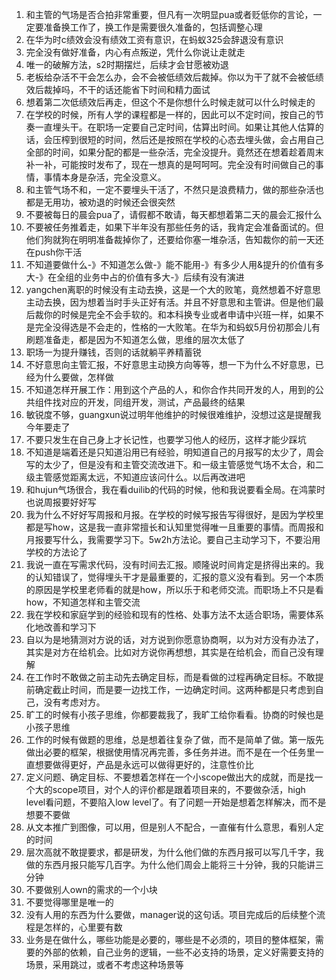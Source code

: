 1. 和主管的气场是否合拍非常重要，但凡有一次明显pua或者贬低你的言论，一定要准备换工作了，换工作是需要很久准备的，包括调整心理
2. 在华为时c绩效会没有绩效工资有意识，在蚂蚁325会辞退没有意识
3. 完全没有做好准备，内心有点叛逆，凭什么你说让走就走
4. 唯一的破解方法，s2时期摆烂，后续才会甘愿被劝退
5. 老板给杂活不干会怎么办，会不会被低绩效后裁掉。你以为干了就不会被低绩效后裁掉吗，不干的话还能省下时间和精力面试
6. 想着第二次低绩效后再走，但这个不是你想什么时候走就可以什么时候走的
7. 在学校的时候，所有人学的课程都是一样的，因此可以不定时间，按自己的节奏一直埋头干。在职场一定要自己定时间，估算出时间。如果让其他人估算的话，会压榨到很短的时间，然后还是按照在学校的心态去埋头做，会占用自己全部的时间，如果分配的都是一些杂活，完全没提升。竟然还在想着趁着周末补一补，可能按时发布了，现在一想真的是呵呵呵。完全没有时间做自己的事情，事情本身是杂活，完全没意义。
8. 和主管气场不和，一定不要埋头干活了，不然只是浪费精力，做的那些杂活也都是无用功，被劝退的时候还会很突然
9. 不要被每日的晨会pua了，请假都不敢请，每天都想着第二天的晨会汇报什么
10. 不要被任务推着走，如果下半年没有那些任务的话，我肯定会准备面试的。但他们狗就狗在明明准备裁掉你了，还要给你塞一堆杂活，告知裁你的前一天还在push你干活
11. 不知道要做什么-》不知道怎么做-》能不能用-》有多少人用&提升的价值有多大-》在全组的业务中占的价值有多大-》后续有没有演进
12. yangchen离职的时候没有主动去换，这是一个大的败笔，竟然想着不好意思主动去换，因为想着当时手头正好有活。并且不好意思和主管讲。但是他们最后裁你的时候是完全不会手软的。和本科换专业或者申请中兴班一样，如果不是完全没得选是不会走的，性格的一大败笔。在华为和蚂蚁5月份初那会儿有刷题准备走，都是因为不知道怎么做，思维的层次太低了
13. 职场一为提升赚钱，否则的话就躺平养精蓄锐
14. 不好意思向主管汇报，不好意思主动换方向等等，想一下为什么不好意思，已经为什么要做，怎样做
15. 不知道怎样开展工作：用到这个产品的人，和你合作共同开发的人，用到的公共组件找对应的开发，同组开发，测试，产品最终的结果
16. 敏锐度不够，guangxun说过明年他维护的时候很难维护，没想过这是提醒我今年要走了
17. 不要只发生在自己身上才长记性，也要学习他人的经历，这样才能少踩坑
18. 不知道是端着还是只知道沿用已有经验，明知道自己的月报写的太少了，周会写的太少了，但是没有和主管交流改进下。和一级主管感觉气场不太合，和二级主管感觉距离太远，不知道应该问什么。以后再改进吧
19. 和hujun气场很合，我在看duilib的代码的时候，他和我说要看全局。在鸿蒙时也说周报要好好写
20. 我为什么不好好写周报和月报。在学校的时候写报告写得很好，是因为学校里都是写how，这是我一直非常擅长和认知里觉得唯一且重要的事情。而周报和月报要写什么，我需要学习下。5w2h方法论。要自己主动学习下，不要沿用学校的方法论了
21. 我说一直在写需求代码，没有时间去汇报。顺隆说时间肯定是挤得出来的。我的认知错误了，觉得埋头干才是最重要的，汇报的意义没有看到。另一个本质的原因是学校里老师看的就是how，所以乐于和老师交流。而职场上不只是看how，不知道怎样和主管交流
22. 我在学校和家庭学到的经验和现有的性格、处事方法不太适合职场，需要体系化地改善和学习下
23. 自以为是地猜测对方说的话，对方说到你愿意协商啊，以为对方没有办法了，其实是对方在给机会。比如对方说你再想想，其实是在给机会，而自己没有理解
24. 在工作时不敢做之前主动先去确定目标，而是看做的过程再确定目标。不敢提前确定截止时间，而是要一边找工作，一边确定时间。这两种都是只考虑到自己，没有考虑对方。
2. 旷工的时候有小孩子思维，你都要裁我了，我旷工给你看看。协商的时候也是小孩子思维
2. 工作的时候有做题的思维，总是想着往复杂了做，而不是简单了做。第一版先做出必要的框架，根据使用情况再完善，多任务并进。而不是在一个任务里一直想要做得更好，产品是永远可以做得更好的，注意性价比
2. 定义问题、确定目标、不要想着怎样在一个小scope做出大的成就，而是找一个大的scope项目，对个人的评价都是跟着项目来的，不要做杂活，high level看问题，不要陷入low level了。有了问题一开始是想着怎样解决，而不是想要不要做
2. 从文本推广到图像，可以用，但是别人不配合，一直催有什么意思，看别人定的时间
2. 层次高就不敢提要求，都是研发，为什么他们做的东西月报可以写几千字，我做的东西月报只能写几百字。为什么他们周会上能将三十分钟，我的只能讲三分钟
2. 不要做别人own的需求的一个小块
2. 不要觉得哪里是唯一的
2. 没有人用的东西为什么要做，manager说的这句话。项目完成后的后续整个流程是怎样的，心里要有数
2. 业务是在做什么，哪些功能是必要的，哪些是不必须的，项目的整体框架，需要的外部的依赖，自己业务的逻辑，一些不必支持的场景，定义好需要支持的场景，采用跳过，或者不考虑这种场景等
